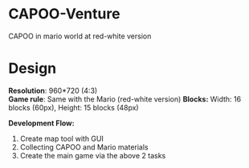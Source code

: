 # CAPOO-Venture
CAPOO in mario world at red-white version

# Design
**Resolution**: 960*720 (4:3)  
**Game rule**: Same with the Mario (red-white version)
**Blocks:** Width: 16 blocks (60px), Height: 15 blocks (48px)

**Development Flow:**
 1. Create map tool with GUI
 2. Collecting CAPOO and Mario materials
 3. Create the main game via the above 2 tasks
